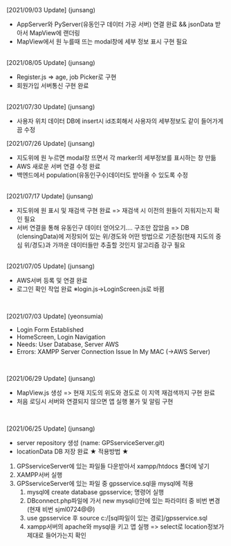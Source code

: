 [2021/09/03 Update] (junsang)

- AppServer와 PyServer(유동인구 데이터 가공 서버) 연결 완료 && jsonData 받아서 MapView에 랜더링
- MapView에서 원 누를때 뜨는 modal창에 세부 정보 표시 구현 필요

<br>
[2021/08/05 Update] (junsang)

- Register.js => age, job Picker로 구현
- 회원가입 서버통신 구현 완료

<br>
[2021/07/30 Update] (junsang)

- 사용자 위치 데이터 DB에 insert시 id조회해서 사용자의 세부정보도 같이 들어가게끔 수정

[2021/07/26 Update] (junsang)

- 지도위에 원 누르면 modal창 뜨면서 각 marker의 세부정보를 표시하는 창 만듦
- AWS 새로운 서버 연결 수정 완료
- 백엔드에서 population(유동인구수)데이터도 받아올 수 있도록 수정

<br>
[2021/07/17 Update] (junsang)

- 지도위에 원 표시 및 재검색 구현 완료
    => 재검색 시 이전의 원들이 지워지는지 확인 필요
- 서버 연결을 통해 유동인구 데이터 얻어오기.... 구조만 잡았음
    => DB (clensingData)에 저장되어 있는 위/경도와 어떤 방법으로 기준점(현재 지도의 중심 위/경도)과 가까운 데이터들만 추출할 것인지 알고리즘 강구 필요

<br>
[2021/07/05 Update] (junsang)

- AWS서버 등록 및 연결 완료
- 로그인 확인 작업 완료
	※login.js->LoginScreen.js로 바뀜
<br>

[2021/07/03 Update] (yeonsumia)

- Login Form Established
- HomeScreen, Login Navigation
- Needs: User Database, Server AWS
- Errors: XAMPP Server Connection Issue In My MAC (→AWS Server)
<br>

[2021/06/29 Update] (junsang)

- MapView.js 생성 => 현재 지도의 위도와 경도로 이 지역 재검색까지 구현 완료
- 처음 로딩시 서버와 연결되지 않으면 앱 실행 불가 및 알림 구현
<br>

[2021/06/25 Update] (junsang)

- server repository 생성 (name: GPSserviceServer.git)
- locationData DB 저장 완료
★ 적용방법 ★
1. GPSserviceServer에 있는 파일들 다운받아서 xampp/htdocs 폴더에 넣기
2. XAMPP서버 실행
3. GPSserviceServer에 있는 파일 중 gpsservice.sql을 mysql에 적용
    1. mysql에 create database gpsservice; 명령어 실행
    2. DBconnect.php파일에 가서 new mysqli()안에 있는 파라미터 중 비번 변경 (현재 비번 sjml0724@@)
    3. use gpsservice 후 source c:/[sql파일이 있는 경로]/gpsservice.sql
    4. xampp서버의 apache와 mysql을 키고 앱 실행 => select로 location정보가 제대로 들어가는지 확인